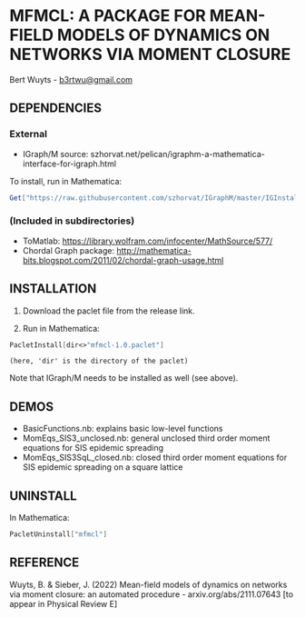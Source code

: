 # MFMCL: A PACKAGE FOR MEAN-FIELD MODELS OF DYNAMICS ON NETWORKS VIA MOMENT CLOSURE 

Bert Wuyts - b3rtwu@gmail.com


## DEPENDENCIES

### External
- IGraph/M
source: szhorvat.net/pelican/igraphm-a-mathematica-interface-for-igraph.html

To install, run in Mathematica: 
```Mathematica
Get["https://raw.githubusercontent.com/szhorvat/IGraphM/master/IGInstaller.m"]
```

### (Included in subdirectories)
- ToMatlab: https://library.wolfram.com/infocenter/MathSource/577/
- Chordal Graph package: http://mathematica-bits.blogspot.com/2011/02/chordal-graph-usage.html


## INSTALLATION

1) Download the paclet file from the release link.

2) Run in Mathematica: 
```Mathematica
PacletInstall[dir<>"mfmcl-1.0.paclet"]
```
    (here, 'dir' is the directory of the paclet)

Note that IGraph/M needs to be installed as well (see above).


## DEMOS

- BasicFunctions.nb: explains basic low-level functions
- MomEqs_SIS3_unclosed.nb: general unclosed third order moment equations for SIS epidemic spreading 
- MomEqs_SIS3SqL_closed.nb: closed third order moment equations for SIS epidemic spreading on a square lattice 


## UNINSTALL
In Mathematica:
```Mathematica
PacletUninstall["mfmcl"]
```


## REFERENCE 
Wuyts, B. & Sieber, J. (2022) Mean-field models of dynamics on networks via moment closure: an automated procedure -
arxiv.org/abs/2111.07643 [to appear in Physical Review E]
